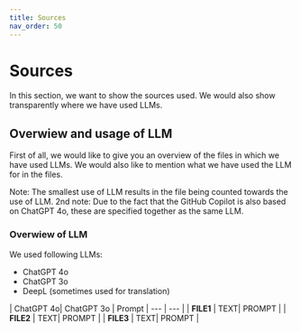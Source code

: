 ```yaml
---
title: Sources
nav_order: 50
---
```


# Sources

In this section, we want to show the sources used. We would also show transparently where we have used LLMs.

## Overwiew and usage of LLM
First of all, we would like to give you an overview of the files in which we have used LLMs. 
We would also like to mention what we have used the LLM for in the files. 

Note: The smallest use of LLM results in the file being counted towards the use of LLM. 
2nd note: Due to the fact that the GitHub Copilot is also based on ChatGPT 4o, these are specified together as the same LLM.

### Overwiew of LLM
We used following LLMs:

+ ChatGPT 4o
+ ChatGPT 3o
+ DeepL (sometimes used for translation)

| ChatGPT 4o| ChatGPT 3o | Prompt
| --- | --- |
| **FILE1** | TEXT| PROMPT |
| **FILE2** | TEXT| PROMPT |
| **FILE3** | TEXT| PROMPT |

